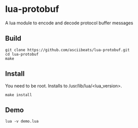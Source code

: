 # lua-protobuf
A lua module to encode and decode protocol buffer messages

## Build
```
git clone https://github.com/asciibeats/lua-protobuf.git
cd lua-protobuf
make
```

## Install
You need to be root. Installs to /usr/lib/lua/<lua_version>.
```
make install
```

## Demo
```
lua -v demo.lua
```
